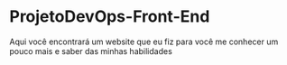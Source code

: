 # ProjetoDevOps-Front-End
Aqui você encontrará um website que eu fiz para você me conhecer um pouco mais e saber das minhas habilidades
